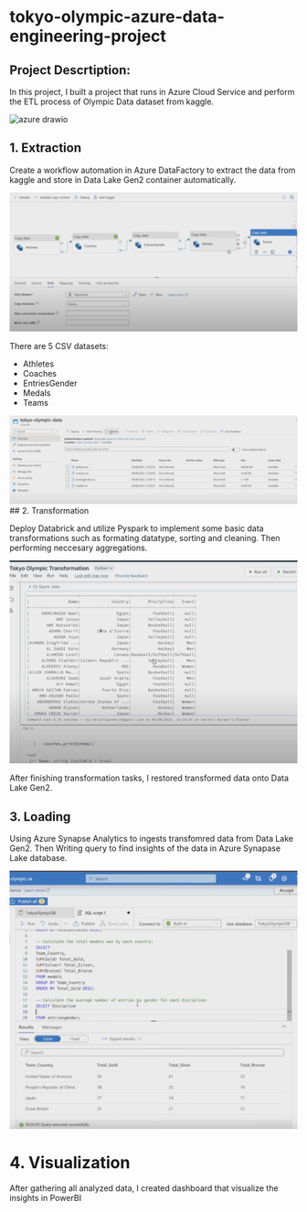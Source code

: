 # tokyo-olympic-azure-data-engineering-project

## Project Descrtiption:
In this project, I built a project that runs in Azure Cloud Service and perform the ETL process of Olympic Data dataset from kaggle.

![azure drawio](https://github.com/Mynamethang/Olympic-Data-Analytics/assets/109019819/b7819c9d-50e6-4c4e-ad2f-c1251e1128c8)


## 1. Extraction

Create a workflow automation in Azure DataFactory to extract the data from kaggle and store in Data Lake Gen2 container automatically.

<img src='Extract-data-workflow.png' width=700>

There are 5 CSV datasets:
  - Athletes
  - Coaches
  - EntriesGender
  - Medals
  - Teams
<img src='Datalake-datasets.png' width=700>
## 2. Transformation

Deploy Databrick and utilize Pyspark to implement some basic data transformations such as formating datatype, sorting and cleaning. Then performing neccesary aggregations.

<img src='Performing-data-transformation.png' width=700>

After finishing transformation tasks, I restored transformed data onto Data Lake Gen2.

## 3. Loading

Using Azure Synapse Analytics to ingests transfomred data from Data Lake Gen2. Then Writing query to find insights of the data in Azure Synapase Lake database.

<img src='Query-in-Synapse-workspace.png' width=700>

# 4. Visualization

After gathering all analyzed data, I created dashboard that visualize the insights in PowerBI
